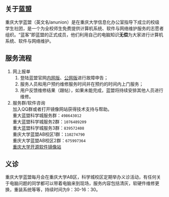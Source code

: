 ## 关于蓝盟  
重庆大学蓝盟（英文名lanunion）是在重庆大学信息化办公室指导下成立的校级学生社团，是一个为全校师生免费提供计算机系统、软件与网络维护服务的志愿者组织。“蓝客”即蓝盟的正式成员，他们利用自己的电脑知识**无偿**为大家进行计算机系统、软件与网络维护。  

## 服务流程  
1. 网上报单  
    1. 登陆蓝盟官网[内网版](http://lanunion.cqu.edu.cn)、[公网版](https://lanunion-cqu-edu-cn.atrust.cqu.edu.cn)进行故障申告；  
    2. 服务人员和用户预约维修服务时间并在预约的时间内上门服务；  
    3. 用户反馈维修结果（跟帖），如果未能完成，蓝盟将持续安排其他人员进行维修。  
2. 服务群/软件咨询  
    加入QQ群或者打开镜像网站获得技术支持与帮助。  
    重大蓝盟科学城服务群：`498643012`  
    重大蓝盟科学城服务2群：`1076489209`  
    重大蓝盟科学城服务3群：`839572408`  
    重庆大学蓝盟AB校区1群：`110274790`  
    重庆大学蓝盟AB校区2群：`675997364`  
    [重庆大学开源软件镜像站](https://mirrors.cqu.edu.cn)  

## 义诊  
重庆大学蓝盟每月会在重庆大学AB区，科学城校区定期举办义诊活动，有任何关于电脑问题的同学都可以带着电脑来到现场，服务内容包括清灰，软硬件维修更换，重装系统等等，持续时间为9：30-16：30。  